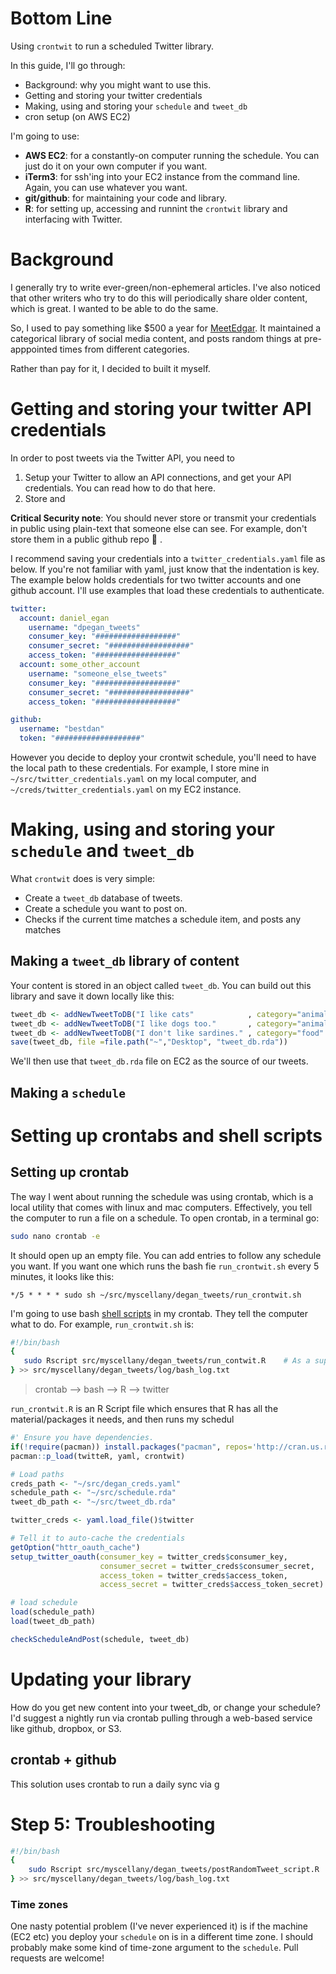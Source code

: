 
# Bottom Line
Using `crontwit` to run a scheduled Twitter library. 

In this guide, I'll go through: 
- Background: why you might want to use this. 
- Getting and storing your twitter credentials
- Making, using and storing your `schedule` and `tweet_db` 
- cron setup (on AWS EC2)


I'm going to use:
- **AWS EC2**: for a constantly-on computer running the schedule. You can just do it on your own computer if you want. 
- **iTerm3**: for ssh'ing into your EC2 instance from the command line. Again, you can use whatever you want. 
- **git/github**: for maintaining your code and library.
- **R**: for setting up, accessing and runnint the `crontwit` library and interfacing with Twitter. 


# Background
I generally try to write ever-green/non-ephemeral articles. I've also noticed that other writers who try to do this will periodically share older content, which is great. I wanted to be able to do the same. 
 
So, I used to pay something like $500 a year for [MeetEdgar](www.meetedgar.com). It maintained a categorical library of social media content, and posts random things at pre-apppointed times from different categories. 

Rather than pay for it, I decided to built it myself. 



# Getting and storing your twitter API credentials
In order to post tweets via the Twitter API, you need to 
1) Setup your Twitter to allow an API connections, and get your API credentials. You can read how to do that here. 
3) Store and 

**Critical Security note**: You should never store or transmit your credentials in public using plain-text that someone else can see. For example, don't store them in a public github repo :no_good: . 

I recommend saving your credentials into a `twitter_credentials.yaml` file as below. If you're not familiar with yaml, just know that the indentation is key. The example below holds credentials for two twitter accounts and one github account. I'll use examples that load these credentials to authenticate.  

```yaml
twitter:
  account: daniel_egan
    username: "dpegan_tweets"
    consumer_key: "##################"
    consumer_secret: "##################"
    access_token: "##################"
  account: some_other_account
    username: "someone_else_tweets"
    consumer_key: "##################"
    consumer_secret: "##################"
    access_token: "##################"

github:
  username: "bestdan"
  token: "###################"
```

However you decide to deploy your crontwit schedule, you'll need to have the local path to these credentials. For example, I store mine in `~/src/twitter_credentials.yaml` on my local computer, and `~/creds/twitter_credentials.yaml` on my EC2 instance. 

# Making, using and storing your `schedule` and `tweet_db` 
What `crontwit` does is very simple:  
* Create a `tweet_db` database of tweets. 
* Create a schedule you want to post on. 
* Checks if the current time matches a schedule item, and posts any matches

## Making a `tweet_db` library of content
Your content is stored in an object called `tweet_db`. You can build out this library and save it down locally like this:

```r
tweet_db <- addNewTweetToDB("I like cats"            , category="animals")
tweet_db <- addNewTweetToDB("I like dogs too."       , category="animals", tweet_db = tweet_db)
tweet_db <- addNewTweetToDB("I don't like sardines." , category="food"   , tweet_db = tweet_db)
save(tweet_db, file =file.path("~","Desktop", "tweet_db.rda"))
```

We'll then use that `tweet_db.rda` file on EC2 as the source of our tweets.


## Making a `schedule` 



# Setting up crontabs and shell scripts

## Setting up crontab
The way I went about running the schedule was using crontab, which is a local utility that comes with linux and mac computers. Effectively, you tell the computer to run a file on a schedule. To open crontab, in a terminal go:

```bash
sudo nano crontab -e
```

It should open up an empty file. You can add entries to follow any schedule you want. If you want one which runs the bash fie `run_crontwit.sh` every 5 minutes, it looks like this:

```crontab
*/5 * * * * sudo sh ~/src/myscellany/degan_tweets/run_crontwit.sh
```


I'm going to use bash [shell scripts](https://fileinfo.com/extension/sh) in my crontab. They tell the computer what to do. For example, `run_crontwit.sh` is:
 
 ```bash
 #!/bin/bash                                                             # Hi! I'm a bash file. 
{
    sudo Rscript src/myscellany/degan_tweets/run_contwit.R    # As a super-user, please use R to run this file.
} >> src/myscellany/degan_tweets/log/bash_log.txt                        # Send any output to this text file (for troubleshooting.)
```

> crontab --> bash --> R --> twitter

`run_crontwit.R` is an R Script file which ensures that R has all the material/packages it needs, and then runs my schedul


```r
#' Ensure you have dependencies. 
if(!require(pacman)) install.packages("pacman", repos='http://cran.us.r-project.org')
pacman::p_load(twitteR, yaml, crontwit)

# Load paths
creds_path <- "~/src/degan_creds.yaml"
schedule_path <- "~/src/schedule.rda"
tweet_db_path <- "~/src/tweet_db.rda"

twitter_creds <- yaml.load_file()$twitter

# Tell it to auto-cache the credentials
getOption("httr_oauth_cache")
setup_twitter_oauth(consumer_key = twitter_creds$consumer_key, 
                    consumer_secret = twitter_creds$consumer_secret, 
                    access_token = twitter_creds$access_token, 
                    access_secret = twitter_creds$access_token_secret)

# load schedule
load(schedule_path)
load(tweet_db_path)

checkScheduleAndPost(schedule, tweet_db)

```

# Updating your library
How do you get new content into your tweet_db, or change your schedule? I'd suggest a nightly run via crontab pulling through a web-based service like github, dropbox, or S3. 

## crontab + github
This solution uses crontab to run a daily sync via g


# Step 5: Troubleshooting

```bash
#!/bin/bash
{
    sudo Rscript src/myscellany/degan_tweets/postRandomTweet_script.R
} >> src/myscellany/degan_tweets/log/bash_log.txt
```


### Time zones
One nasty potential problem (I've never experienced it) is if the machine (EC2 etc) you deploy your `schedule` on is in a different time zone. 
I should probably make some kind of time-zone argument to the `schedule`. Pull requests are welcome! 